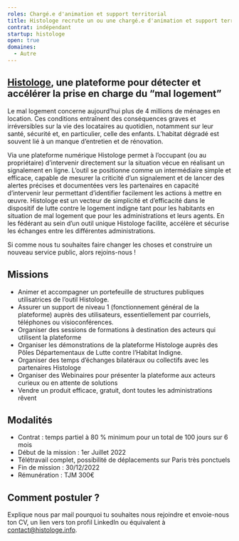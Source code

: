```yaml
---
roles: Chargé.e d'animation et support territorial
title: Histologe recrute un ou une chargé.e d'animation et support territorial
contrat: indépendant
startup: histologe
open: true
domaines:
  - Autre
---
```


## <a href="https://histologe.beta.gouv.fr/">Histologe</a>, une plateforme pour détecter et accélérer la prise en charge du “mal logement”
Le mal logement concerne aujourd’hui plus de 4 millions de ménages en location. Ces conditions entraînent des conséquences graves et irréversibles sur la vie des locataires au quotidien, notamment sur leur santé, sécurité et, en particulier, celle des enfants. L’habitat dégradé est souvent lié à un manque d’entretien et de rénovation.

Via une plateforme numérique Histologe permet à l’occupant (ou au propriétaire) d’intervenir directement sur la situation vécue en réalisant un signalement en ligne.
L’outil se positionne comme un intermédiaire simple et efficace, capable de mesurer la criticité d’un signalement et de lancer des alertes précises et documentées vers les partenaires en capacité d’intervenir leur permettant d’identifier facilement les actions à mettre en œuvre.
Histologe est un vecteur de simplicité et d’efficacité dans le dispositif de lutte contre le logement indigne tant pour les habitants en situation de mal logement que pour les administrations et leurs agents. En les fédérant au sein d’un outil unique Histologe facilite, accélère et sécurise les échanges entre les différentes administrations.

Si comme nous tu souhaites faire changer les choses et construire un nouveau service public, alors rejoins-nous !

## Missions
* Animer et accompagner un portefeuille de structures publiques utilisatrices de l’outil Histologe.
* Assurer un support de niveau 1 (fonctionnement général de la plateforme) auprès des utilisateurs, essentiellement par courriels, téléphones ou visioconférences.
* Organiser des sessions de formations à destination des acteurs qui utilisent la plateforme
* Organiser les démonstrations de la plateforme Histologe auprès des Pôles Départementaux de Lutte contre l’Habitat Indigne.
* Organiser des temps d’échanges bilatéraux ou collectifs avec les partenaires Histologe
* Organiser des Webinaires pour présenter la plateforme aux acteurs curieux ou en attente de solutions
* Vendre un produit efficace, gratuit, dont toutes les administrations rêvent

## Modalités
* Contrat : temps partiel à 80 % minimum pour un total de 100 jours sur 6 mois
* Début de la mission : 1er Juillet 2022
* Télétravail complet, possibilité de déplacements sur Paris très ponctuels
* Fin de mission : 30/12/2022
* Rémunération : TJM 300€

## Comment postuler ?
Explique nous par mail pourquoi tu souhaites nous rejoindre et envoie-nous ton CV, un lien vers ton profil LinkedIn ou équivalent à contact@histologe.info.
